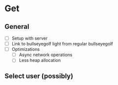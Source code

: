 # Get
## General
- [ ] Setup with server
- [ ] Link to bullseyegolf light from regular bullseyegolf
- [ ] Optimizations
    - [ ] Async network operations
    - [ ] Less heap allocation

## Select user (possibly)

